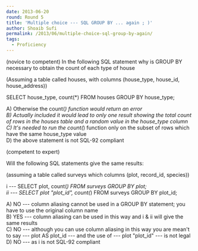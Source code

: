 ```yaml
---
date: 2013-06-20
round: Round 5
title: 'Multiple choice --- SQL GROUP BY ... again ; )'
author: Shoaib Sufi
permalink: /2013/06/multiple-choice-sql-group-by-again/
tags:
  - Proficiency
---
```

(novice to competent) In the following SQL statement why is GROUP BY necessary to obtain the count of each type of house

(Assuming a table called houses, with columns (house\_type, house\_id, house_address))

SELECT house\_type, count(*) FROM houses GROUP BY house\_type;

A) Otherwise the count(*) function would return an error  
B) Actually included it would lead to only one result showing the total count of rows in the houses table and a random value in the house_type column  
C) It's needed to run the count(*) function only on the subset of rows which have the same house_type value  
D) the above statement is not SQL-92 compliant

(competent to expert)

Will the following SQL statements give the same results:

(assuming a table called surveys which columns (plot, record_id, species))

i --- SELECT plot, count(*) FROM surveys GROUP BY plot;  
ii --- SELECT plot "plot\_id", count(*) FROM surveys GROUP BY plot\_id;

A) NO --- column aliasing cannot be used in a GROUP BY statement; you have to use the original column name  
B) YES --- column aliasing can be used in this way and i & ii will give the same results  
C) NO --- although you can use column aliasing in this way you are mean't to say --- plot AS plot\_id --- and the use of --- plot "plot\_id" --- is not legal  
D) NO --- as i is not SQL-92 compliant
